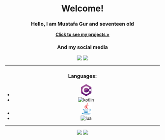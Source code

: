 <link rel="stylesheet" href="readme.css">
<h1 align="center">Welcome!</h1>
<div align="center">
    <h3 align="center">Hello, I am Mustafa Gur and seventeen old</h3>
    <a href="https://github.com/mustafawp?tab=repositories"><strong>Click to see my projects »</strong></a>
    <h3 align="center">And my social media</h3>
    <center>
    <a href="https://www.github.com/mustafawp" align="center"><img src="https://img.shields.io/badge/-Github-000?   style=quare&labelColor=000&logo=Github&logoColor=white&link=link"></a>
    <a href="https://www.instagram.com/mustafawiped" align="center"><img src="https://img.shields.io/badge/-Instagram-C13584?style=flat-quare&labelColor=C13584&logo=instagram&logoColor=white&link=link"></a></center>
    <hr>
    <h3 align="center">Languages:</h3>
    <ul>
        <li class="liste"><img src="https://raw.githubusercontent.com/devicons/devicon/master/icons/csharp/csharp-original.svg" alt="csharp" width="40" height="40"/></li>
        <li class="liste"><img src="https://www.vectorlogo.zone/logos/kotlinlang/kotlinlang-icon.svg" alt="kotlin" width="40" height="40"/></li>
        <li class="liste"><img src="https://raw.githubusercontent.com/devicons/devicon/master/icons/java/java-original.svg" alt="java" width="40" height="40"/> </li>
        <li class="liste"><img src="https://download.logo.wine/logo/Lua_(programming_language)/Lua_(programming_language)-Logo.wine.png" alt="lua" width="60" height="40"></li>
    </ul>
    <hr>
    <img src="https://github-readme-stats.vercel.app/api?username=mustafawp&show_icons=true&theme=gradient">
    <img src="https://github-readme-stats.vercel.app/api?username=mustafawp&show_icons=true&theme=radical">
</div>

